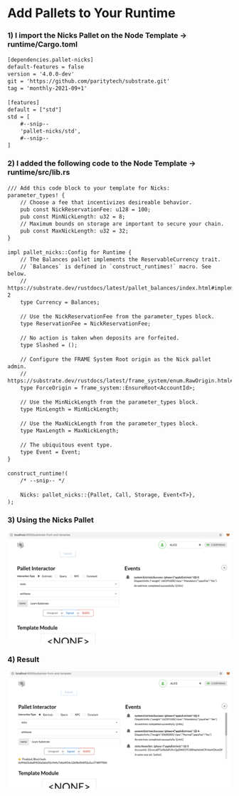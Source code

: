 # Add Pallets to Your Runtime

### 1) I import the Nicks Pallet on the Node Template -> runtime/Cargo.toml
```
[dependencies.pallet-nicks]
default-features = false
version = '4.0.0-dev'
git = 'https://github.com/paritytech/substrate.git'
tag = 'monthly-2021-09+1'

[features]
default = ["std"]
std = [
    #--snip--
    'pallet-nicks/std',
    #--snip--
]

```
### 2) I added the following code to the Node Template -> runtime/src/lib.rs
```
/// Add this code block to your template for Nicks:
parameter_types! {
    // Choose a fee that incentivizes desireable behavior.
    pub const NickReservationFee: u128 = 100;
    pub const MinNickLength: u32 = 8;
    // Maximum bounds on storage are important to secure your chain.
    pub const MaxNickLength: u32 = 32;
}

impl pallet_nicks::Config for Runtime {
    // The Balances pallet implements the ReservableCurrency trait.
    // `Balances` is defined in `construct_runtimes!` macro. See below.
    // https://substrate.dev/rustdocs/latest/pallet_balances/index.html#implementations-2
    type Currency = Balances;

    // Use the NickReservationFee from the parameter_types block.
    type ReservationFee = NickReservationFee;

    // No action is taken when deposits are forfeited.
    type Slashed = ();

    // Configure the FRAME System Root origin as the Nick pallet admin.
    // https://substrate.dev/rustdocs/latest/frame_system/enum.RawOrigin.html#variant.Root
    type ForceOrigin = frame_system::EnsureRoot<AccountId>;

    // Use the MinNickLength from the parameter_types block.
    type MinLength = MinNickLength;

    // Use the MaxNickLength from the parameter_types block.
    type MaxLength = MaxNickLength;

    // The ubiquitous event type.
    type Event = Event;
}

construct_runtime!(
    /* --snip-- */

    Nicks: pallet_nicks::{Pallet, Call, Storage, Event<T>},
);
```

### 3) Using the Nicks Pallet
![](https://raw.githubusercontent.com/ysongh/Polkadot-Hack-Challenges-2021/master/PolkadotGeneralChallenges/AddPalletsToYourRuntime/screenshot1.png)

### 4) Result
![](https://raw.githubusercontent.com/ysongh/Polkadot-Hack-Challenges-2021/master/PolkadotGeneralChallenges/AddPalletsToYourRuntime/screenshot2.png)
